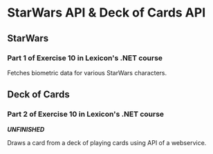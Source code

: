 # StarWars API & Deck of Cards API

## StarWars

### Part 1 of Exercise 10 in Lexicon's .NET course

Fetches biometric data for various StarWars characters.

## Deck of Cards

### Part 2 of Exercise 10 in Lexicon's .NET course

***UNFINISHED***

Draws a card from a deck of playing cards using API of a webservice.
